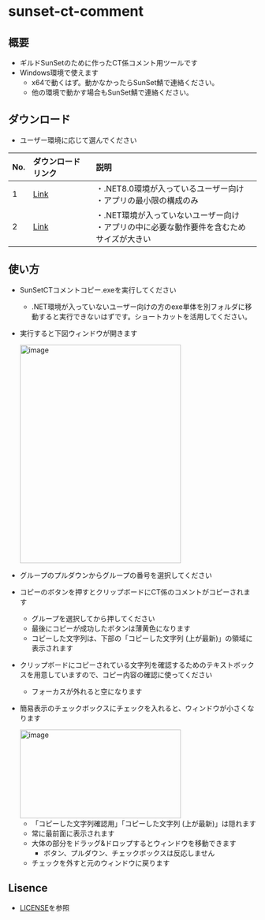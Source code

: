 # sunset-ct-comment

## 概要

* ギルドSunSetのために作ったCT係コメント用ツールです
* Windows環境で使えます
  * x64で動くはず。動かなかったらSunSet鯖で連絡ください。
  * 他の環境で動かす場合もSunSet鯖で連絡ください。

## ダウンロード

* ユーザー環境に応じて選んでください

| No. | ダウンロードリンク | 説明                               |
| :-- | :----------------- | :--------------------------------- |
| 1   | [Link](https://github.com/simon-mog/sunset-ct-comment/raw/main/downloads/SunSetCTComment_dotNET%E6%A7%8B%E7%AF%89%E6%B8%88%E3%81%BF%E7%92%B0%E5%A2%83%E5%90%91%E3%81%91.zip) | ・.NET8.0環境が入っているユーザー向け<br>・アプリの最小限の構成のみ |
| 2   | [Link](https://github.com/simon-mog/sunset-ct-comment/raw/main/downloads/SunSetCTComment_dotNET%E8%BE%BC%E3%81%BF.zip) | ・.NET環境が入っていないユーザー向け<br>・アプリの中に必要な動作要件を含むためサイズが大きい |

## 使い方

* SunSetCTコメントコピー.exeを実行してください
  * .NET環境が入っていないユーザー向けの方のexe単体を別フォルダに移動すると実行できないはずです。ショートカットを活用してください。
* 実行すると下図ウィンドウが開きます

  <img width="326" height="443" alt="image" src="https://github.com/user-attachments/assets/787b7be3-db82-4a4e-86ff-d2627d40de06" />

* グループのプルダウンからグループの番号を選択してください
* コピーのボタンを押すとクリップボードにCT係のコメントがコピーされます
  * グループを選択してから押してください
  * 最後にコピーが成功したボタンは薄黄色になります
  * コピーした文字列は、下部の「コピーした文字列 (上が最新)」の領域に表示されます
* クリップボードにコピーされている文字列を確認するためのテキストボックスを用意していますので、コピー内容の確認に使ってください
  * フォーカスが外れると空になります
* 簡易表示のチェックボックスにチェックを入れると、ウィンドウが小さくなります

  <img width="326" height="180" alt="image" src="https://github.com/user-attachments/assets/a9e71121-78aa-4ce4-bd8f-486f712bd033" />

  * 「コピーした文字列確認用」「コピーした文字列 (上が最新)」は隠れます
  * 常に最前面に表示されます
  * 大体の部分をドラッグ&ドロップするとウィンドウを移動できます
    * ボタン、プルダウン、チェックボックスは反応しません
  * チェックを外すと元のウィンドウに戻ります

## Lisence

* [LICENSE](https://github.com/simon-mog/sunset-ct-comment/blob/main/LICENSE)を参照
